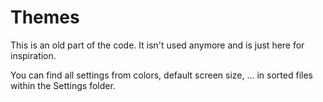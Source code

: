 # Themes
This is an old part of the code. It isn't used anymore and is just here for inspiration.

You can find all settings from colors, default screen size, ... in sorted files within the Settings folder.
